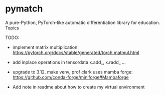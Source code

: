 # pymatch
 A pure-Python, PyTorch-like automatic differentiation library for education. Topics

 TODO:
- implement matrix multiplication: https://pytorch.org/docs/stable/generated/torch.matmul.html
- add inplace operations in tensordata x.add_, x.radd_ ...
- upgrade to 3.12, make venv, prof clark uses mamba forge: https://github.com/conda-forge/miniforge#Mambaforge


- Add note in readme about how to create my virtual environment
